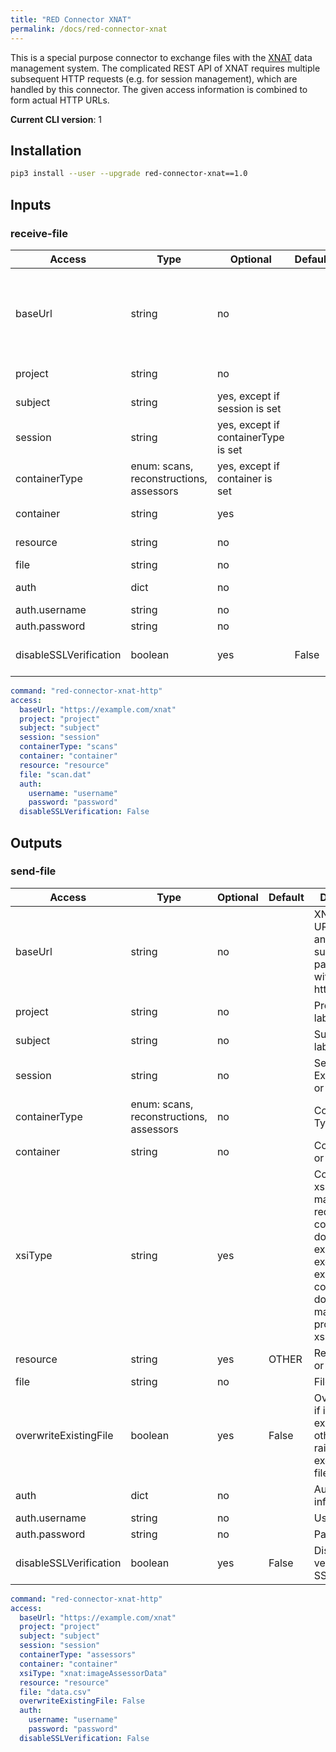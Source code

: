 ```yaml
---
title: "RED Connector XNAT"
permalink: /docs/red-connector-xnat
---
```


This is a special purpose connector to exchange files with the [XNAT](https://www.xnat.org/) data management system. The complicated REST API of XNAT requires multiple subsequent HTTP requests (e.g. for session management), which are handled by this connector. The given access information is combined to form actual HTTP URLs.

**Current CLI version**: 1

## Installation

```bash
pip3 install --user --upgrade red-connector-xnat==1.0
```

## Inputs

### receive-file

| Access | Type | Optional | Default | Description |
| --- | --- | --- | --- | --- |
| baseUrl | string | no | | XNAT base URL without any subsequent path, starting with http:// or https:// |
| project | string | no | | Project ID or label |
| subject | string | yes, except if session is set | | Subject ID or label |
| session | string | yes, except if containerType is set | | Session / Experiment ID or label |
| containerType | enum: scans, reconstructions, assessors | yes, except if container is set | | Container Type |
| container | string | yes | | Container ID or label |
| resource | string | no  | | Resource ID or label |
| file | string | no | | File path |
| auth | dict | no | | Authentication information |
| auth.username | string | no | | Username |
| auth.password | string | no | | Password |
| disableSSLVerification | boolean | yes | False | Disable verification of SSL cert |


```yaml
command: "red-connector-xnat-http"
access:
  baseUrl: "https://example.com/xnat"
  project: "project"
  subject: "subject"
  session: "session"
  containerType: "scans"
  container: "container"
  resource: "resource"
  file: "scan.dat"
  auth:
    username: "username"
    password: "password"
  disableSSLVerification: False
```

## Outputs

### send-file

| Access | Type | Optional | Default | Description |
| --- | --- | --- | --- | --- |
| baseUrl | string | no | | XNAT base URL without any subsequent path, starting with http:// or https:// |
| project | string | no | | Project ID or label |
| subject | string | no | | Subject ID or label |
| session | string | no | | Session / Experiment ID or label |
| containerType | enum: scans, reconstructions, assessors | no | | Container Type |
| container | string | no | | Container ID or label |
| xsiType | string | yes | | Container xsiType, maybe required if container does not yet exist, raises exception if existing container does not match provided xsiType |
| resource | string | yes | OTHER | Resource ID or label |
| file | string | no | | File path |
| overwriteExistingFile | boolean | yes | False | Overwrite file if it already exists, otherwise raises exception if file exists |
| auth | dict | no | | Authentication information |
| auth.username | string | no | | Username |
| auth.password | string | no | | Password |
| disableSSLVerification | boolean | yes | False | Disable verification of SSL cert |


```yaml
command: "red-connector-xnat-http"
access:
  baseUrl: "https://example.com/xnat"
  project: "project"
  subject: "subject"
  session: "session"
  containerType: "assessors"
  container: "container"
  xsiType: "xnat:imageAssessorData"
  resource: "resource"
  file: "data.csv"
  overwriteExistingFile: False
  auth:
    username: "username"
    password: "password"
  disableSSLVerification: False
```
